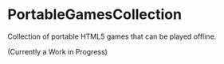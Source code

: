 # PortableGamesCollection
 Collection of portable HTML5 games that can be played offline.

 (Currently a Work in Progress)
